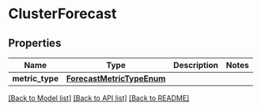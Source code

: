 # ClusterForecast

## Properties
Name | Type | Description | Notes
------------ | ------------- | ------------- | -------------
**metric_type** | [**ForecastMetricTypeEnum**](ForecastMetricTypeEnum.md) |  | 

[[Back to Model list]](../README.md#documentation-for-models) [[Back to API list]](../README.md#documentation-for-api-endpoints) [[Back to README]](../README.md)


